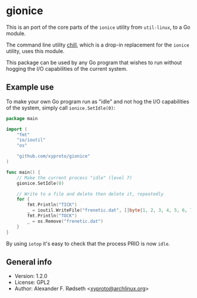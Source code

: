 # gionice

This is an port of the core parts of the `ionice` utility from `util-linux`, to a Go module.

The command line utility [chill](https://github.com/xyproto/chill), which is a drop-in replacement for the `ionice` utility, uses this module.

This package can be used by any Go program that wishes to run without hogging the I/O capabilities of the current system.

## Example use

To make your own Go program run as "idle" and not hog the I/O capabilities of the system, simply call `ionice.SetIdle(0)`:

```go
package main

import (
	"fmt"
	"io/ioutil"
	"os"

	"github.com/xyproto/gionice"
)

func main() {
	// Make the current process "idle" (level 7)
	gionice.SetIdle(0)

	// Write to a file and delete then delete it, repeatedly
	for {
		fmt.Println("TICK")
		_ = ioutil.WriteFile("frenetic.dat", []byte{1, 2, 3, 4, 5, 6, 7, 8, 9, 10}, 0644)
		fmt.Println("TOCK")
		_ = os.Remove("frenetic.dat")
	}
}
```

By using `iotop` it's easy to check that the process PRIO is now `idle`.

## General info

* Version: 1.2.0
* License: GPL2
* Author: Alexander F. Rødseth &lt;xyproto@archlinux.org&gt;
